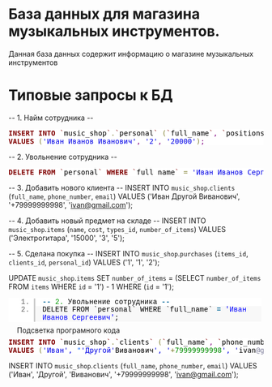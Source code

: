# База данных для магазина музыкальных инструментов.
Данная база данных содержит информацию о магазине музыкальных инструментов
# Типовые запросы к БД
-- 1. Найм сотрудника --

<pre style="color:#000000;background:#ffffff;"><span style="color:#800000; font-weight:bold; ">INSERT</span> <span style="color:#800000; font-weight:bold; ">INTO</span> <span style="color:#800000; ">`</span><span style="color:#000000; background:#ffffff; ">music_shop</span><span style="color:#800000; ">`</span><span style="color:#808030; ">.</span><span style="color:#800000; ">`</span><span style="color:#000000; background:#ffffff; ">personal</span><span style="color:#800000; ">`</span> <span style="color:#808030; ">(</span><span style="color:#800000; ">`</span><span style="color:#000000; background:#ffffff; ">full_name</span><span style="color:#800000; ">`</span><span style="color:#800080; ">,</span> <span style="color:#800000; ">`</span><span style="color:#000000; background:#ffffff; ">positions_id</span><span style="color:#800000; ">`</span><span style="color:#800080; ">,</span> <span style="color:#800000; ">`</span><span style="color:#000000; background:#ffffff; ">salary</span><span style="color:#800000; ">`</span><span style="color:#808030; ">)</span>
<span style="color:#800000; font-weight:bold; ">VALUES</span> <span style="color:#808030; ">(</span><span style="color:#0000e6; ">'Иван Иванов Иванович'</span><span style="color:#800080; ">,</span> <span style="color:#0000e6; ">'2'</span><span style="color:#800080; ">,</span> <span style="color:#0000e6; ">'20000'</span><span style="color:#808030; ">)</span><span style="color:#800080; ">;</span>
</pre>


-- 2. Увольнение сотрудника --

<pre style="color:#000000;background:#ffffff;"><span style="color:#800000; font-weight:bold; ">DELETE</span> <span style="color:#800000; font-weight:bold; ">FROM</span> <span style="color:#800000; ">`</span><span style="color:#000000; background:#ffffff; ">personal</span><span style="color:#800000; ">`</span> <span style="color:#800000; font-weight:bold; ">WHERE</span> <span style="color:#800000; ">`</span><span style="color:#000000; background:#ffffff; ">full_name</span><span style="color:#800000; ">`</span> <span style="color:#808030; ">=</span> <span style="color:#0000e6; ">'Иван Иванов Сергеевич'</span><span style="color:#800080; ">;</span>
</pre>


-- 3. Добавить нового клиента --
INSERT INTO `music_shop`.`clients` (`full_name`, `phone_number`, `email`)
VALUES ('Иван Другой Виванович', '+79999999998', 'ivan@gmail.com');

-- 4. Добавить новый предмет на складе --
INSERT INTO `music_shop`.`items` (`name`, `cost`, `types_id`, `number_of_items`)
VALUES ('Электрогитара', '15000', '3', '5');

-- 5. Сделана покупка --
INSERT INTO `music_shop`.`purchases` (`items_id`, `clients_id`, `personal_id`)
VALUES ('1', '1', '2');

UPDATE `music_shop`.`items`
SET `number_of_items` = (SELECT `number_of_items` FROM `items` WHERE `id` = '1') - 1
WHERE (`id` = '1');

<style type="text/css" scoped="scoped">.slgh,.slgh code,.slgh ul, .slgh ol{margin:0;padding:0;border:0;outline:0;background:none;text-align:left;float:none;vertical-align:baseline;position:static;left:auto;top:auto;right:auto;bottom:auto;height:auto;width:auto;line-height:1.1em;font-family:'Courier New', Courier, monospace;font-weight:normal;font-style:normal;font-size:1em;min-height:inherit;min-height:auto;}.slgh{background:#fff;width:99%;margin:1em 0;padding:1px;position:relative;overflow:auto;overflow-y:hidden;}.slgh ul{list-style:none;margin-left:.5em}.slgh ol{margin-left:3.5em}.slgh .bold {font-weight:bold;}.slgh .italic {font-style:italic;}.slgh .no-wrap li{white-space:pre;}.slgh li{padding-left:.5em;}.slgh li{border-left:3px solid #ccc;color:#666;}.slgh li.alt1{background:#fff;padding-left: 1em;}.slgh li.alt2{background:#F8F8F8;padding-left: 1em;}.slgh .plain, .slgh .plain a{color:#000;}.slgh .comments, .slgh .comments a{color:#008200;}.slgh .string, .slgh .string a{color:blue;}.slgh .keyword{color:#069;font-weight:bold;}.slgh .preprocessor {color:gray;}.slgh .variable{color:#a70;}.slgh .value{color:#090;}.slgh .functions{color:#ff1493;}.slgh .constants{color:#0066CC;}.slgh .script{background:yellow;}.slgh .color1,.slgh .color1 a{color:#808080;}.slgh .color2,.slgh .color2 a{color:#ff1493;}.slgh .color3,.slgh .color3 a{color:red;}.slghcr{margin:-.5em 1.2em}.slghcr a{color:#aaa;background:#fff;text-decoration:none;border-bottom:1px dotted #aaa;font-size:.6em;font-family:arial}</style><div id="hler_967180" class="slgh"><ol class="lines no-wrap"><li class="alt1"><code class="keyword">-</code><code class="keyword">-</code> <code class="value">2.</code> <code class="plain">Увольнение сотрудника </code><code class="keyword">-</code><code class="keyword">-</code></li><li class="alt2"><code class="plain">DELETE FROM `personal` WHERE `full_name` </code><code class="keyword">=</code> <code class="string">'Иван Иванов Сергеевич'</code><code class="plain">;</code></li></ol></div><div class="slghcr">Подсветка програмного кода</div>

<pre style="color:#000000;background:#ffffff;"><span style="color:#800000; font-weight:bold; "><ya-tr-span data-index="4-0" data-translated="true" data-source-lang="en" data-target-lang="ru" data-value="INSERT" data-translation="INSERT" data-type="trSpan">INSERT</ya-tr-span></span> <span style="color:#800000; font-weight:bold; "><ya-tr-span data-index="4-0" data-translated="true" data-source-lang="en" data-target-lang="ru" data-value="INTO" data-translation="INTO" data-type="trSpan">INTO</ya-tr-span></span> <span style="color:#800000; "><ya-tr-span data-index="4-0" data-translated="true" data-source-lang="en" data-target-lang="ru" data-value="`" data-translation="`" data-type="trSpan">`</ya-tr-span></span><span style="color:#000000; background:#ffffff; "><ya-tr-span data-index="4-0" data-translated="true" data-source-lang="en" data-target-lang="ru" data-value="music_shop" data-translation="music_shop" data-type="trSpan">music_shop</ya-tr-span></span><span style="color:#800000; "><ya-tr-span data-index="4-0" data-translated="true" data-source-lang="en" data-target-lang="ru" data-value="`" data-translation="`" data-type="trSpan">`</ya-tr-span></span><span style="color:#808030; "><ya-tr-span data-index="4-0" data-translated="true" data-source-lang="en" data-target-lang="ru" data-value="." data-translation="." data-type="trSpan">.</ya-tr-span></span><span style="color:#800000; "><ya-tr-span data-index="4-0" data-translated="true" data-source-lang="en" data-target-lang="ru" data-value="`" data-translation="`" data-type="trSpan">`</ya-tr-span></span><span style="color:#000000; background:#ffffff; "><ya-tr-span data-index="4-0" data-translated="true" data-source-lang="en" data-target-lang="ru" data-value="clients" data-translation="clients" data-type="trSpan">clients</ya-tr-span></span><span style="color:#800000; "><ya-tr-span data-index="4-0" data-translated="true" data-source-lang="en" data-target-lang="ru" data-value="`" data-translation="`" data-type="trSpan">`</ya-tr-span></span> <span style="color:#808030; "><ya-tr-span data-index="4-0" data-translated="true" data-source-lang="en" data-target-lang="ru" data-value="(" data-translation="(" data-type="trSpan">(</ya-tr-span></span><span style="color:#800000; "><ya-tr-span data-index="4-0" data-translated="true" data-source-lang="en" data-target-lang="ru" data-value="`" data-translation="`" data-type="trSpan">`</ya-tr-span></span><span style="color:#000000; background:#ffffff; "><ya-tr-span data-index="4-0" data-translated="true" data-source-lang="en" data-target-lang="ru" data-value="full_name" data-translation="full_name" data-type="trSpan">full_name</ya-tr-span></span><span style="color:#800000; "><ya-tr-span data-index="4-0" data-translated="true" data-source-lang="en" data-target-lang="ru" data-value="`" data-translation="`" data-type="trSpan">`</ya-tr-span></span><span style="color:#800080; "><ya-tr-span data-index="4-0" data-translated="true" data-source-lang="en" data-target-lang="ru" data-value="," data-translation="," data-type="trSpan">,</ya-tr-span></span> <span style="color:#800000; "><ya-tr-span data-index="4-0" data-translated="true" data-source-lang="en" data-target-lang="ru" data-value="`" data-translation="`" data-type="trSpan">`</ya-tr-span></span><span style="color:#000000; background:#ffffff; "><ya-tr-span data-index="4-0" data-translated="true" data-source-lang="en" data-target-lang="ru" data-value="phone_number" data-translation="phone_number" data-type="trSpan">phone_number</ya-tr-span></span><span style="color:#800000; "><ya-tr-span data-index="4-0" data-translated="true" data-source-lang="en" data-target-lang="ru" data-value="`" data-translation="`" data-type="trSpan">`</ya-tr-span></span><span style="color:#800080; "><ya-tr-span data-index="4-0" data-translated="true" data-source-lang="en" data-target-lang="ru" data-value="," data-translation="," data-type="trSpan">,</ya-tr-span></span> <span style="color:#800000; "><ya-tr-span data-index="4-0" data-translated="true" data-source-lang="en" data-target-lang="ru" data-value="`" data-translation="`" data-type="trSpan">`</ya-tr-span></span><span style="color:#000000; background:#ffffff; "><ya-tr-span data-index="4-0" data-translated="true" data-source-lang="en" data-target-lang="ru" data-value="email" data-translation="email" data-type="trSpan">email</ya-tr-span></span><span style="color:#800000; "><ya-tr-span data-index="4-0" data-translated="true" data-source-lang="en" data-target-lang="ru" data-value="`" data-translation="`" data-type="trSpan">`</ya-tr-span></span><span style="color:#808030; "><ya-tr-span data-index="4-0" data-translated="true" data-source-lang="en" data-target-lang="ru" data-value=")" data-translation=")" data-type="trSpan">)</ya-tr-span></span>
<span style="color:#800000; font-weight:bold; "><ya-tr-span data-index="4-0" data-translated="true" data-source-lang="en" data-target-lang="ru" data-value="VALUES" data-translation="VALUES" data-type="trSpan">VALUES</ya-tr-span></span> <span style="color:#808030; "><ya-tr-span data-index="4-0" data-translated="true" data-source-lang="en" data-target-lang="ru" data-value="(" data-translation="(" data-type="trSpan">(</ya-tr-span></span><span style="color:#0000e6; "><ya-tr-span data-index="4-0" data-translated="true" data-source-lang="en" data-target-lang="ru" data-value="'Иван', " data-translation="'Иван', " data-type="trSpan">'Иван', </ya-tr-span></span><span style="color:#0f69ff; "><ya-tr-span data-index="4-0" data-translated="true" data-source-lang="en" data-target-lang="ru" data-value="&quot;" data-translation="&quot;" data-type="trSpan">"</ya-tr-span></span><span style="color:#0000e6; "><ya-tr-span data-index="4-0" data-translated="true" data-source-lang="en" data-target-lang="ru" data-value="'Другой'" data-translation="'Другой'" data-type="trSpan">'Другой'</ya-tr-span></span><ya-tr-span data-index="4-0" data-translated="true" data-source-lang="en" data-target-lang="ru" data-value="Виванович" data-translation="Виванович" data-type="trSpan">Виванович</ya-tr-span><span style="color:#0000e6; "><ya-tr-span data-index="4-0" data-translated="true" data-source-lang="en" data-target-lang="ru" data-value="', '" data-translation="', '" data-type="trSpan">', '</ya-tr-span></span><span style="color:#808030; "><ya-tr-span data-index="4-0" data-translated="true" data-source-lang="en" data-target-lang="ru" data-value="+" data-translation="+" data-type="trSpan">+</ya-tr-span></span><span style="color:#008c00; "><ya-tr-span data-index="4-0" data-translated="true" data-source-lang="en" data-target-lang="ru" data-value="79999999998" data-translation="79999999998" data-type="trSpan">79999999998</ya-tr-span></span><span style="color:#0000e6; "><ya-tr-span data-index="4-0" data-translated="true" data-source-lang="en" data-target-lang="ru" data-value="', '" data-translation="', '" data-type="trSpan">', '</ya-tr-span></span><ya-tr-span data-index="4-0" data-translated="true" data-source-lang="en" data-target-lang="ru" data-value="ivan" data-translation="ivan" data-type="trSpan">ivan</ya-tr-span><span style="color:#797997; "><ya-tr-span data-index="4-0" data-translated="true" data-source-lang="en" data-target-lang="ru" data-value="@gmail" data-translation="@gmail" data-type="trSpan">@gmail</ya-tr-span></span><span style="color:#808030; "><ya-tr-span data-index="4-0" data-translated="true" data-source-lang="en" data-target-lang="ru" data-value="." data-translation="." data-type="trSpan">.</ya-tr-span></span><ya-tr-span data-index="4-0" data-translated="true" data-source-lang="en" data-target-lang="ru" data-value="com" data-translation="com" data-type="trSpan">com</ya-tr-span><span style="color:#0000e6; "><ya-tr-span data-index="4-0" data-translated="true" data-source-lang="en" data-target-lang="ru" data-value="');" data-translation="');" data-type="trSpan">');</ya-tr-span></span>
</pre>

INSERT INTO `music_shop`.`clients` (`full_name`, `phone_number`, `email`)
VALUES ('Иван', 'Другой', 'Виванович', '+79999999998', 'ivan@gmail.com');
